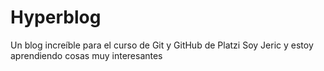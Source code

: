 # Hyperblog
Un blog increíble para el curso de Git y GitHub de Platzi
Soy Jeric y estoy aprendiendo cosas muy interesantes
